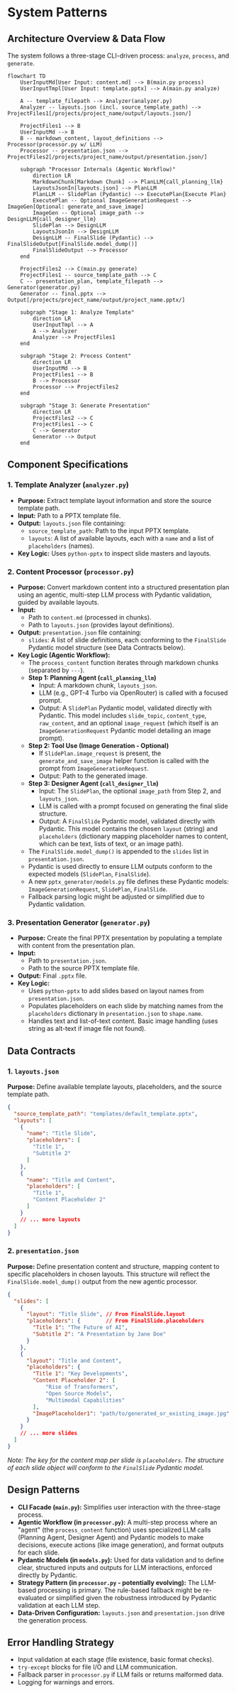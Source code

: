# System Patterns

## Architecture Overview & Data Flow
The system follows a three-stage CLI-driven process: `analyze`, `process`, and `generate`.

```mermaid
flowchart TD
    UserInputMd[User Input: content.md] --> B(main.py process)
    UserInputTmpl[User Input: template.pptx] --> A(main.py analyze)
    
    A -- template_filepath --> Analyzer(analyzer.py)
    Analyzer -- layouts.json (incl. source_template_path) --> ProjectFiles1[/projects/project_name/output/layouts.json/]
    
    ProjectFiles1 --> B
    UserInputMd --> B
    B -- markdown_content, layout_definitions --> Processor(processor.py w/ LLM)
    Processor -- presentation.json --> ProjectFiles2[/projects/project_name/output/presentation.json/]

    subgraph "Processor Internals (Agentic Workflow)"
        direction LR
        MarkdownChunk[Markdown Chunk] --> PlanLLM{call_planning_llm}
        LayoutsJsonIn[layouts.json] --> PlanLLM
        PlanLLM -- SlidePlan (Pydantic) --> ExecutePlan{Execute Plan}
        ExecutePlan -- Optional ImageGenerationRequest --> ImageGen[Optional: generate_and_save_image]
        ImageGen -- Optional image_path --> DesignLLM{call_designer_llm}
        SlidePlan --> DesignLLM
        LayoutsJsonIn --> DesignLLM
        DesignLLM -- FinalSlide (Pydantic) --> FinalSlideOutput[FinalSlide.model_dump()]
        FinalSlideOutput --> Processor
    end
    
    ProjectFiles2 --> C(main.py generate)
    ProjectFiles1 -- source_template_path --> C
    C -- presentation_plan, template_filepath --> Generator(generator.py)
    Generator -- final.pptx --> Output[/projects/project_name/output/project_name.pptx/]

    subgraph "Stage 1: Analyze Template"
        direction LR
        UserInputTmpl --> A
        A --> Analyzer
        Analyzer --> ProjectFiles1
    end

    subgraph "Stage 2: Process Content"
        direction LR
        UserInputMd --> B
        ProjectFiles1 --> B
        B --> Processor
        Processor --> ProjectFiles2
    end

    subgraph "Stage 3: Generate Presentation"
        direction LR
        ProjectFiles2 --> C
        ProjectFiles1 --> C
        C --> Generator
        Generator --> Output
    end
```

## Component Specifications

### 1. Template Analyzer (`analyzer.py`)
- **Purpose:** Extract template layout information and store the source template path.
- **Input:** Path to a PPTX template file.
- **Output:** `layouts.json` file containing:
    - `source_template_path`: Path to the input PPTX template.
    - `layouts`: A list of available layouts, each with a `name` and a list of `placeholders` (names).
- **Key Logic:** Uses `python-pptx` to inspect slide masters and layouts.

### 2. Content Processor (`processor.py`)
- **Purpose:** Convert markdown content into a structured presentation plan using an agentic, multi-step LLM process with Pydantic validation, guided by available layouts.
- **Input:**
    - Path to `content.md` (processed in chunks).
    - Path to `layouts.json` (provides layout definitions).
- **Output:** `presentation.json` file containing:
    - `slides`: A list of slide definitions, each conforming to the `FinalSlide` Pydantic model structure (see Data Contracts below).
- **Key Logic (Agentic Workflow):**
    - The `process_content` function iterates through markdown chunks (separated by `---`).
    - **Step 1: Planning Agent (`call_planning_llm`)**
        - Input: A markdown chunk, `layouts_json`.
        - LLM (e.g., GPT-4 Turbo via OpenRouter) is called with a focused prompt.
        - Output: A `SlidePlan` Pydantic model, validated directly with Pydantic. This model includes `slide_topic`, `content_type`, `raw_content`, and an optional `image_request` (which itself is an `ImageGenerationRequest` Pydantic model detailing an image prompt).
    - **Step 2: Tool Use (Image Generation - Optional)**
        - If `SlidePlan.image_request` is present, the `generate_and_save_image` helper function is called with the prompt from `ImageGenerationRequest`.
        - Output: Path to the generated image.
    - **Step 3: Designer Agent (`call_designer_llm`)**
        - Input: The `SlidePlan`, the optional `image_path` from Step 2, and `layouts_json`.
        - LLM is called with a prompt focused on generating the final slide structure.
        - Output: A `FinalSlide` Pydantic model, validated directly with Pydantic. This model contains the chosen `layout` (string) and `placeholders` (dictionary mapping placeholder names to content, which can be text, lists of text, or an image path).
    - The `FinalSlide.model_dump()` is appended to the `slides` list in `presentation.json`.
    - Pydantic is used directly to ensure LLM outputs conform to the expected models (`SlidePlan`, `FinalSlide`).
    - A new `pptx_generator/models.py` file defines these Pydantic models: `ImageGenerationRequest`, `SlidePlan`, `FinalSlide`.
    - Fallback parsing logic might be adjusted or simplified due to Pydantic validation.

### 3. Presentation Generator (`generator.py`)
- **Purpose:** Create the final PPTX presentation by populating a template with content from the presentation plan.
- **Input:**
    - Path to `presentation.json`.
    - Path to the source PPTX template file.
- **Output:** Final `.pptx` file.
- **Key Logic:**
    - Uses `python-pptx` to add slides based on layout names from `presentation.json`.
    - Populates placeholders on each slide by matching names from the `placeholders` dictionary in `presentation.json` to `shape.name`.
    - Handles text and list-of-text content. Basic image handling (uses string as alt-text if image file not found).

## Data Contracts

### 1. `layouts.json`
**Purpose:** Define available template layouts, placeholders, and the source template path.
```json
{
  "source_template_path": "templates/default_template.pptx",
  "layouts": [
    {
      "name": "Title Slide",
      "placeholders": [
        "Title 1",
        "Subtitle 2"
      ]
    },
    {
      "name": "Title and Content",
      "placeholders": [
        "Title 1",
        "Content Placeholder 2"
      ]
    }
    // ... more layouts
  ]
}
```

### 2. `presentation.json`
**Purpose:** Define presentation content and structure, mapping content to specific placeholders in chosen layouts. This structure will reflect the `FinalSlide.model_dump()` output from the new agentic processor.
```json
{
  "slides": [
    {
      "layout": "Title Slide", // From FinalSlide.layout
      "placeholders": {        // From FinalSlide.placeholders
        "Title 1": "The Future of AI",
        "Subtitle 2": "A Presentation by Jane Doe"
      }
    },
    {
      "layout": "Title and Content",
      "placeholders": {
        "Title 1": "Key Developments",
        "Content Placeholder 2": [
            "Rise of Transformers",
            "Open Source Models",
            "Multimodal Capabilities"
        ],
        "ImagePlaceholder1": "path/to/generated_or_existing_image.jpg" // Example if image was part of FinalSlide
      }
    }
    // ... more slides
  ]
}
```
*Note: The key for the content map per slide is `placeholders`. The structure of each slide object will conform to the `FinalSlide` Pydantic model.*

## Design Patterns
- **CLI Facade (`main.py`):** Simplifies user interaction with the three-stage process.
- **Agentic Workflow (in `processor.py`):** A multi-step process where an "agent" (the `process_content` function) uses specialized LLM calls (Planning Agent, Designer Agent) and Pydantic models to make decisions, execute actions (like image generation), and format outputs for each slide.
- **Pydantic Models (in `models.py`):** Used for data validation and to define clear, structured inputs and outputs for LLM interactions, enforced directly by Pydantic.
- **Strategy Pattern (in `processor.py` - potentially evolving):** The LLM-based processing is primary. The rule-based fallback might be re-evaluated or simplified given the robustness introduced by Pydantic validation at each LLM step.
- **Data-Driven Configuration:** `layouts.json` and `presentation.json` drive the generation process.

## Error Handling Strategy
- Input validation at each stage (file existence, basic format checks).
- `try-except` blocks for file I/O and LLM communication.
- Fallback parser in `processor.py` if LLM fails or returns malformed data.
- Logging for warnings and errors.
